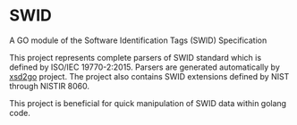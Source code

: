 # SWID
A GO module of the Software Identification Tags (SWID) Specification

This project represents complete parsers of SWID standard which is defined by ISO/IEC 19770-2:2015. Parsers are generated automatically by [xsd2go](https://github.com/GoComply/xsd2go) project.
The project also contains SWID extensions defined by NIST through NISTIR 8060.

This project is beneficial for quick manipulation of SWID data within golang code.
